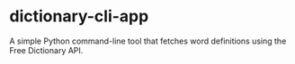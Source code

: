 # dictionary-cli-app
A simple Python command-line tool that fetches word definitions using the Free Dictionary API.
